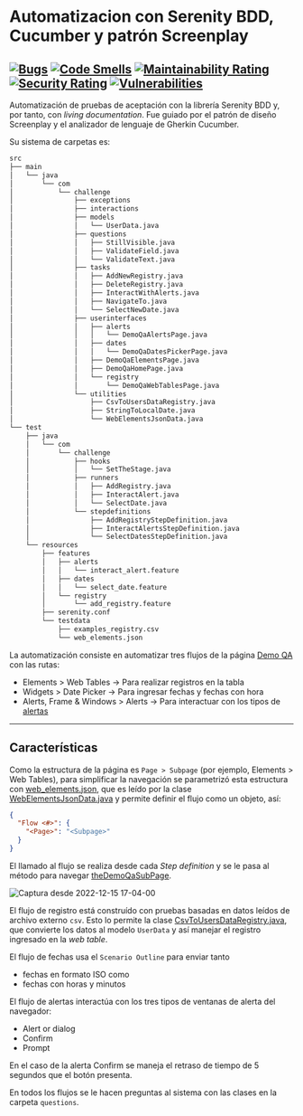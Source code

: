 # Automatizacion con Serenity BDD, Cucumber y patrón Screenplay

[![Bugs](https://sonarcloud.io/api/project_badges/measure?project=dzarkV_Screenplay-Serenity-BDD-automatization&metric=bugs)](https://sonarcloud.io/summary/new_code?id=dzarkV_Screenplay-Serenity-BDD-automatization)
[![Code Smells](https://sonarcloud.io/api/project_badges/measure?project=dzarkV_Screenplay-Serenity-BDD-automatization&metric=code_smells)](https://sonarcloud.io/summary/new_code?id=dzarkV_Screenplay-Serenity-BDD-automatization)
[![Maintainability Rating](https://sonarcloud.io/api/project_badges/measure?project=dzarkV_Screenplay-Serenity-BDD-automatization&metric=sqale_rating)](https://sonarcloud.io/summary/new_code?id=dzarkV_Screenplay-Serenity-BDD-automatization)
[![Security Rating](https://sonarcloud.io/api/project_badges/measure?project=dzarkV_Screenplay-Serenity-BDD-automatization&metric=security_rating)](https://sonarcloud.io/summary/new_code?id=dzarkV_Screenplay-Serenity-BDD-automatization)
[![Vulnerabilities](https://sonarcloud.io/api/project_badges/measure?project=dzarkV_Screenplay-Serenity-BDD-automatization&metric=vulnerabilities)](https://sonarcloud.io/summary/new_code?id=dzarkV_Screenplay-Serenity-BDD-automatization)
----

Automatización de pruebas de aceptación con la librería Serenity BDD y, por tanto, con _living documentation_. 
Fue guiado por el patrón de diseño Screenplay y el analizador de lenguaje de Gherkin Cucumber.

Su sistema de carpetas es:

```bash
src
├── main
│   └── java
│       └── com
│           └── challenge
│               ├── exceptions
│               ├── interactions
│               ├── models
│               │   └── UserData.java
│               ├── questions
│               │   ├── StillVisible.java
│               │   ├── ValidateField.java
│               │   └── ValidateText.java
│               ├── tasks
│               │   ├── AddNewRegistry.java
│               │   ├── DeleteRegistry.java
│               │   ├── InteractWithAlerts.java
│               │   ├── NavigateTo.java
│               │   └── SelectNewDate.java
│               ├── userinterfaces
│               │   ├── alerts
│               │   │   └── DemoQaAlertsPage.java
│               │   ├── dates
│               │   │   └── DemoQaDatesPickerPage.java
│               │   ├── DemoQaElementsPage.java
│               │   ├── DemoQaHomePage.java
│               │   └── registry
│               │       └── DemoQaWebTablesPage.java
│               └── utilities
│                   ├── CsvToUsersDataRegistry.java
│                   ├── StringToLocalDate.java
│                   └── WebElementsJsonData.java
└── test
    ├── java
    │   └── com
    │       └── challenge
    │           ├── hooks
    │           │   └── SetTheStage.java
    │           ├── runners
    │           │   ├── AddRegistry.java
    │           │   ├── InteractAlert.java
    │           │   └── SelectDate.java
    │           └── stepdefinitions
    │               ├── AddRegistryStepDefinition.java
    │               ├── InteractAlertsStepDefinition.java
    │               └── SelectDatesStepDefinition.java
    └── resources
        ├── features
        │   ├── alerts
        │   │   └── interact_alert.feature
        │   ├── dates
        │   │   └── select_date.feature
        │   └── registry
        │       └── add_registry.feature
        ├── serenity.conf
        └── testdata
            ├── examples_registry.csv
            └── web_elements.json
```

La automatización consiste en automatizar tres flujos de la página [Demo QA](https://demoqa.com/) con las rutas:

* Elements > Web Tables → Para realizar registros en la tabla
* Widgets > Date Picker → Para ingresar fechas y fechas con hora
* Alerts, Frame & Windows > Alerts → Para interactuar con los tipos de [alertas](https://developer.mozilla.org/en-US/docs/Web/API/Window/alert)

-----
## Características

Como la estructura de la página es `Page > Subpage` (por ejemplo, Elements > Web Tables), para simplificar la navegación se parametrizó esta estructura con [web_elements.json](src/test/resources/testdata/web_elements.json),
que es leído por la clase [WebElementsJsonData.java](src/main/java/com/challenge/utilities/WebElementsJsonData.java) y permite definir el flujo como un objeto, así:

```json
{
  "Flow <#>": {
    "<Page>": "<Subpage>"
  }
}
```

El llamado al flujo se realiza desde cada _Step definition_ y se le pasa al método para navegar [theDemoQaSubPage](src/main/java/com/challenge/tasks/NavigateTo.java).

![Captura desde 2022-12-15 17-04-00](https://user-images.githubusercontent.com/91356068/207978857-4f45e680-2713-4f60-ab15-65bbc870eb13.png)

El flujo de registro está construído con pruebas basadas en datos leídos de archivo externo `csv`.
Esto lo permite la clase [CsvToUsersDataRegistry.java](src/main/java/com/challenge/utilities/CsvToUsersDataRegistry.java), que convierte los datos al modelo `UserData` y así manejar el registro ingresado en la _web table_.


El flujo de fechas usa el `Scenario Outline` para enviar tanto

* fechas en formato ISO como 
* fechas con horas y minutos

El flujo de alertas interactúa con los tres tipos de ventanas de alerta del navegador:

* Alert or dialog
* Confirm
* Prompt

En el caso de la alerta Confirm se maneja el retraso de tiempo de 5 segundos que el botón presenta.

En todos los flujos se le hacen preguntas al sistema con las clases en la carpeta `questions`.
